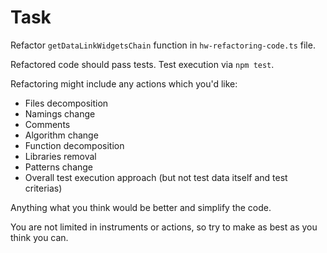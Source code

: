 # Task

Refactor ```getDataLinkWidgetsChain``` function in ```hw-refactoring-code.ts``` file.

Refactored code should pass tests. Test execution via ```npm test```.

Refactoring might include any actions which you'd like:

* Files decomposition
* Namings change
* Comments
* Algorithm change
* Function decomposition
* Libraries removal
* Patterns change
* Overall test execution approach (but not test data itself and test criterias)

Anything what you think would be better and simplify the code. 

You are not limited in instruments or actions, so try to make as best as you think you can. 